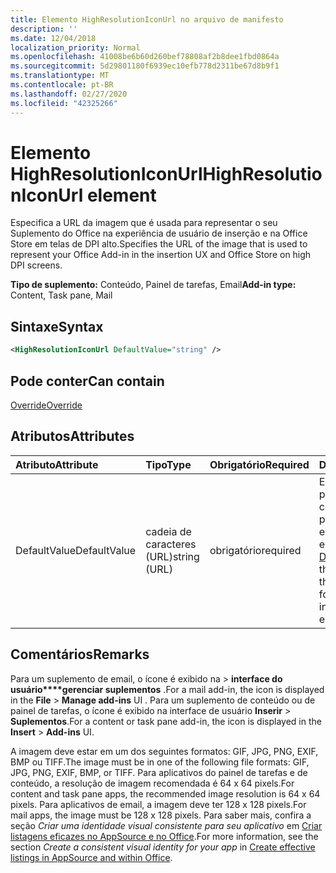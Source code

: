 ```yaml
---
title: Elemento HighResolutionIconUrl no arquivo de manifesto
description: ''
ms.date: 12/04/2018
localization_priority: Normal
ms.openlocfilehash: 41008be6b60d260bef78808af2b8dee1fbd0864a
ms.sourcegitcommit: 5d29801180f6939ec10efb778d2311be67d8b9f1
ms.translationtype: MT
ms.contentlocale: pt-BR
ms.lasthandoff: 02/27/2020
ms.locfileid: "42325266"
---
```

# <a name="highresolutioniconurl-element"></a><span data-ttu-id="efaf3-102">Elemento HighResolutionIconUrl</span><span class="sxs-lookup"><span data-stu-id="efaf3-102">HighResolutionIconUrl element</span></span>

<span data-ttu-id="efaf3-103">Especifica a URL da imagem que é usada para representar o seu Suplemento do Office na experiência de usuário de inserção e na Office Store em telas de DPI alto.</span><span class="sxs-lookup"><span data-stu-id="efaf3-103">Specifies the URL of the image that is used to represent your Office Add-in in the insertion UX and Office Store on high DPI screens.</span></span>

<span data-ttu-id="efaf3-104">**Tipo de suplemento:** Conteúdo, Painel de tarefas, Email</span><span class="sxs-lookup"><span data-stu-id="efaf3-104">**Add-in type:** Content, Task pane, Mail</span></span>

## <a name="syntax"></a><span data-ttu-id="efaf3-105">Sintaxe</span><span class="sxs-lookup"><span data-stu-id="efaf3-105">Syntax</span></span>

```XML
<HighResolutionIconUrl DefaultValue="string" />
```

## <a name="can-contain"></a><span data-ttu-id="efaf3-106">Pode conter</span><span class="sxs-lookup"><span data-stu-id="efaf3-106">Can contain</span></span>

[<span data-ttu-id="efaf3-107">Override</span><span class="sxs-lookup"><span data-stu-id="efaf3-107">Override</span></span>](override.md)

## <a name="attributes"></a><span data-ttu-id="efaf3-108">Atributos</span><span class="sxs-lookup"><span data-stu-id="efaf3-108">Attributes</span></span>

|<span data-ttu-id="efaf3-109">**Atributo**</span><span class="sxs-lookup"><span data-stu-id="efaf3-109">**Attribute**</span></span>|<span data-ttu-id="efaf3-110">**Tipo**</span><span class="sxs-lookup"><span data-stu-id="efaf3-110">**Type**</span></span>|<span data-ttu-id="efaf3-111">**Obrigatório**</span><span class="sxs-lookup"><span data-stu-id="efaf3-111">**Required**</span></span>|<span data-ttu-id="efaf3-112">**Descrição**</span><span class="sxs-lookup"><span data-stu-id="efaf3-112">**Description**</span></span>|
|:-----|:-----|:-----|:-----|
|<span data-ttu-id="efaf3-113">DefaultValue</span><span class="sxs-lookup"><span data-stu-id="efaf3-113">DefaultValue</span></span>|<span data-ttu-id="efaf3-114">cadeia de caracteres (URL)</span><span class="sxs-lookup"><span data-stu-id="efaf3-114">string (URL)</span></span>|<span data-ttu-id="efaf3-115">obrigatório</span><span class="sxs-lookup"><span data-stu-id="efaf3-115">required</span></span>|<span data-ttu-id="efaf3-116">Especifica o valor padrão para essa configuração, expresso para a localidade especificada no elemento [DefaultLocale](defaultlocale.md).</span><span class="sxs-lookup"><span data-stu-id="efaf3-116">Specifies the default value for this setting, expressed for the locale specified in the [DefaultLocale](defaultlocale.md) element.</span></span>|

## <a name="remarks"></a><span data-ttu-id="efaf3-117">Comentários</span><span class="sxs-lookup"><span data-stu-id="efaf3-117">Remarks</span></span>

<span data-ttu-id="efaf3-118">Para um suplemento de email, o ícone é exibido na >  **interface do usuário\*\*\*\*gerenciar suplementos** .</span><span class="sxs-lookup"><span data-stu-id="efaf3-118">For a mail add-in, the icon is displayed in the **File** > **Manage add-ins** UI .</span></span> <span data-ttu-id="efaf3-119">Para um suplemento de conteúdo ou de painel de tarefas, o ícone é exibido na interface de usuário **Inserir** > **Suplementos**.</span><span class="sxs-lookup"><span data-stu-id="efaf3-119">For a content or task pane add-in, the icon is displayed in the **Insert** > **Add-ins** UI.</span></span>

<span data-ttu-id="efaf3-120">A imagem deve estar em um dos seguintes formatos: GIF, JPG, PNG, EXIF, BMP ou TIFF.</span><span class="sxs-lookup"><span data-stu-id="efaf3-120">The image must be in one of the following file formats: GIF, JPG, PNG, EXIF, BMP, or TIFF.</span></span> <span data-ttu-id="efaf3-121">Para aplicativos do painel de tarefas e de conteúdo, a resolução de imagem recomendada é 64 x 64 pixels.</span><span class="sxs-lookup"><span data-stu-id="efaf3-121">For content and task pane apps, the recommended image resolution is 64 x 64 pixels.</span></span> <span data-ttu-id="efaf3-122">Para aplicativos de email, a imagem deve ter 128 x 128 pixels.</span><span class="sxs-lookup"><span data-stu-id="efaf3-122">For mail apps, the image must be 128 x 128 pixels.</span></span> <span data-ttu-id="efaf3-123">Para saber mais, confira a seção _Criar uma identidade visual consistente para seu aplicativo_ em [Criar listagens eficazes no AppSource e no Office](/office/dev/store/create-effective-office-store-listings#create-a-consistent-visual-identity).</span><span class="sxs-lookup"><span data-stu-id="efaf3-123">For more information, see the section  _Create a consistent visual identity for your app_ in [Create effective listings in AppSource and within Office](/office/dev/store/create-effective-office-store-listings#create-a-consistent-visual-identity).</span></span>
